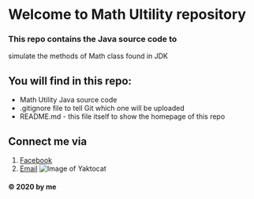 # Welcome to Math Ultility repository

### This repo contains the Java source code to 
simulate the methods of Math class found in JDK

## You will find in this repo: 
* Math Utility Java source code
* .gitignore file to tell Git which one will be uploaded
* README.md - this file itself to show the homepage of this repo

## Connect me via 
1. [Facebook](https://www.facebook.com/profile.php?id=100036569711926)
2. [Email](mailto:huyv46@gmail.com)
![Image of Yaktocat](https://octodex.github.com/images/yaktocat.png)

#### © 2020 by me